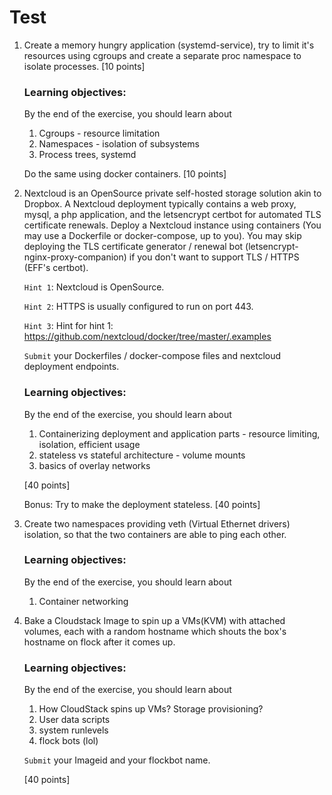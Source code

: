 Test
====

1. Create a memory hungry application (systemd-service), try to limit it's resources using cgroups and create a separate proc namespace to isolate processes. [10 points]

    ### Learning objectives:
    By the end of the exercise, you should learn about
    1. Cgroups - resource limitation
    2. Namespaces - isolation of subsystems
    3. Process trees, systemd
    
    Do the same using docker containers. [10 points]
    
2. Nextcloud is an OpenSource private self-hosted storage solution akin to Dropbox. A Nextcloud deployment typically contains a web proxy, mysql, a php application, and the letsencrypt certbot for automated TLS certificate renewals. Deploy a Nextcloud instance using containers (You may use a Dockerfile or docker-compose, up to you). You may skip deploying the TLS certificate generator / renewal bot  (letsencrypt-nginx-proxy-companion) if you don't want to support TLS / HTTPS (EFF's certbot).

    `Hint 1`: Nextcloud is OpenSource.

    `Hint 2`: HTTPS is usually configured to run on port 443.
    
    `Hint 3`: Hint for hint 1: https://github.com/nextcloud/docker/tree/master/.examples

    `Submit` your Dockerfiles / docker-compose files and nextcloud deployment endpoints.

    ### Learning objectives:

    By the end of the exercise, you should learn about
    1. Containerizing deployment and application parts - resource limiting, isolation, efficient usage
    2. stateless vs stateful architecture - volume mounts
    2. basics of overlay networks

    [40 points]

    Bonus: Try to make the deployment stateless. [40 points]

3.  Create two namespaces providing veth (Virtual Ethernet drivers) isolation, so that the two containers are able to ping each other.

    ### Learning objectives:

    By the end of the exercise, you should learn about
    1. Container networking
    
4. Bake a Cloudstack Image to spin up a VMs(KVM) with attached volumes, each with a random hostname which shouts the box's hostname on flock after it comes up.

    ### Learning objectives:
    By the end of the exercise, you should learn about
    1. How CloudStack spins up VMs? Storage provisioning?
    2. User data scripts
    3. system runlevels
    4. flock bots (lol)
    
    `Submit` your Imageid and your flockbot name.
     
    [40 points]
